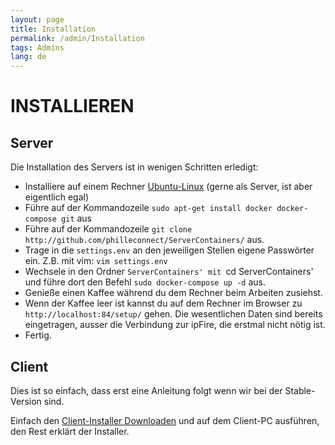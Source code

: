 ```yaml
---
layout: page
title: Installation
permalink: /admin/Installation
tags: Admins
lang: de
---
```


# **INSTALLIEREN**

## Server

Die Installation des Servers ist in wenigen Schritten erledigt:

* Installiere auf einem Rechner [Ubuntu-Linux](https://ubuntu.com) (gerne als Server, ist aber eigentlich egal)
* Führe auf der Kommandozeile `sudo apt-get install docker docker-compose git` aus
* Führe auf der Kommandozeile `git clone http://github.com/philleconnect/ServerContainers/` aus.
* Trage in die `settings.env` an den jeweiligen Stellen eigene Passwörter ein. Z.B. mit vim: `vim settings.env`
* Wechsele in den Ordner `ServerContainers' mit `cd ServerContainers' und führe dort den Befehl `sudo docker-compose up -d` aus.
* Genieße einen Kaffee während du dem Rechner beim Arbeiten zusiehst.
* Wenn der Kaffee leer ist kannst du auf dem Rechner im Browser zu `http://localhost:84/setup/` gehen. Die wesentlichen Daten sind bereits eingetragen, ausser die Verbindung zur ipFire, die erstmal nicht nötig ist.
* Fertig.

## Client

Dies ist so einfach, dass erst eine Anleitung folgt wenn wir bei der Stable-Version sind.

Einfach den [Client-Installer Downloaden](https://github.com/philleconnect/ClientSetup-Windows/blob/master/Installer/PhilleConnectSetup.exe) und auf dem Client-PC ausführen, den Rest erklärt der Installer.
